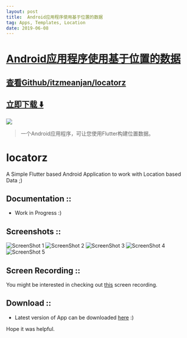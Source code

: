 ```yaml
---
layout: post
title:  Android应用程序使用基于位置的数据
tag: Apps, Templates, Location
date: 2019-06-08
---
```


# [Android应用程序使用基于位置的数据 ](http://github.com/itzmeanjan/locatorz) 



## [查看Github/itzmeanjan/locatorz](http://github.com/itzmeanjan/locatorz)
## [立即下载 ️⬇️ ](https://codeload.github.com/itzmeanjan/locatorz/zip/master) 


 
![](https://flutterawesome.com/content/images/2019/04/locatorzxa.jpg)
 
>
> 一个Android应用程序，可让您使用Flutter构建位置数据。
>

 
# locatorz

A Simple Flutter based Android Application to work with Location based Data ;)

## Documentation ::

  - Work in Progress :)
  
## Screenshots :: 

  ![ScreenShot 1](https://github.com/itzmeanjan/locatorz/blob/master/Screenshot_20190324-222334.png)
  ![ScreenShot 2](https://github.com/itzmeanjan/locatorz/blob/master/Screenshot_20190324-222349.png)
  ![ScreenShot 3](https://github.com/itzmeanjan/locatorz/blob/master/Screenshot_20190324-222400.png)
  ![ScreenShot 4](https://github.com/itzmeanjan/locatorz/blob/master/Screenshot_20190331-221646.png)
  ![ScreenShot 5](https://github.com/itzmeanjan/locatorz/blob/master/Screenshot_20190324-222432.png)
  
  
## Screen Recording ::
   You might be interested in checking out [this](https://github.com/itzmeanjan/locatorz/blob/master/recording.mp4) screen recording.

## Download ::

  - Latest version of App can be downloaded [here](https://github.com/itzmeanjan/locatorz/blob/master/locatorz.apk) :)


Hope it was helpful.

